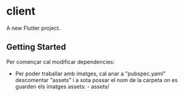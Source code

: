 # client

A new Flutter project.

## Getting Started

Per començar cal modificar dependencies:
- Per poder traballar amb imatges, cal anar a "pubspec.yaml" descomentar "assets" i a sota possar el nom de la carpeta on es guarden els imatges
    assets:
        - assets/
